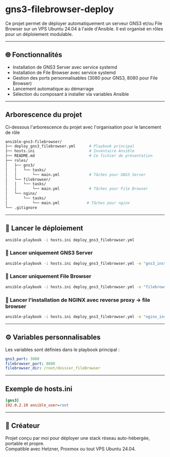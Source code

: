 # gns3-filebrowser-deploy

Ce projet permet de déployer automatiquement un serveur GNS3 et/ou File Browser sur un VPS Ubuntu 24.04 à l'aide d'Ansible. Il est organisé en rôles pour un déploiement modulable.

---

## 🌐 Fonctionnalités

- Installation de GNS3 Server avec service systemd
- Installation de File Browser avec service systemd
- Gestion des ports personnalisables (3080 pour GNS3, 8080 pour File Browser)
- Lancement automatique au démarrage
- Sélection du composant à installer via variables Ansible

---

##  Arborescence du projet
Ci-dessous l'arborescence du projet avec l'organisation pour le lancement de rôle

```bash
ansible-gns3-filebrowser/
├── deploy_gns3_filebrowser.yml      # Playbook principal
├── hosts.ini                        # Inventaire Ansible
├── README.md                        # Ce fichier de présentation
├── roles/
│   ├── gns3/
│   │   └── tasks/
│   │       └── main.yml             # Tâches pour GNS3 Server
│   └── filebrowser/
│   │   └── tasks/
│   │       └── main.yml             # Tâches pour File Browser
│   └── nginx/
│       └── tasks/
│           └── main.yml            # Tâches pour nginx
└── .gitignore                     
```

---

## 🚀 Lancer le déploiement

```bash
ansible-playbook -i hosts.ini deploy_gns3_filebrowser.yml
```

### 🔀 Lancer uniquement GNS3 Server
```bash
ansible-playbook -i hosts.ini deploy_gns3_filebrowser.yml -e "gns3_install=true"
```

### 🔀 Lancer uniquement File Browser
```bash
ansible-playbook -i hosts.ini deploy_gns3_filebrowser.yml -e "filebrowser_install=true"
```

### 🔀 Lancer l'installation de NGINX avec reverse proxy -> file browser
```bash
ansible-playbook -i hosts.ini deploy_gns3_filebrowser.yml -e "nginx_install=true"
```

---

## ⚙ Variables personnalisables

Les variables sont définies dans le playbook principal :

```yaml
gns3_port: 3080
filebrowser_port: 8080
filebrowser_dir: /root/dossier_fileBrowser
```

---

##  Exemple de hosts.ini

```ini
[gns3]
192.0.2.10 ansible_user=root
```

---

## 🧠 Créateur

Projet conçu par moi pour déployer une stack réseau auto-hébergée, portable et propre.  
Compatible avec Hetzner, Proxmox ou tout VPS Ubuntu 24.04.

